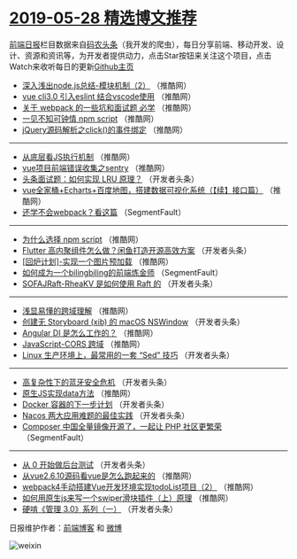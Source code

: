 # [2019-05-28 精选博文推荐](https://toutiao.qdkfweb.cn/date/2019/05/28)

[前端日报](https://qdkfweb.cn/c/news)栏目数据来自[码农头条](https://toutiao.qdkfweb.cn/)（我开发的爬虫），每日分享前端、移动开发、设计、资源和资讯等，为开发者提供动力，点击Star按钮来关注这个项目，点击Watch来收听每日的更新[Github主页](https://github.com/kujian/frontendDaily)
* [深入浅出node.js总结-模块机制（2）](https://toutiao.qdkfweb.cn/112818.html) （推酷网）
* [vue cli3.0 引入eslint 结合vscode使用](https://toutiao.qdkfweb.cn/112813.html) （推酷网）
* [关于 webpack 的一些坑和面试题 必学](https://toutiao.qdkfweb.cn/112799.html) （推酷网）
* [一见不知可钟情 npm script](https://toutiao.qdkfweb.cn/112815.html) （推酷网）
* [jQuery源码解析之click()的事件绑定](https://toutiao.qdkfweb.cn/112816.html) （推酷网）

***
* [从底层看JS执行机制](https://toutiao.qdkfweb.cn/112812.html) （推酷网）
* [vue项目前端错误收集之sentry](https://toutiao.qdkfweb.cn/112814.html) （推酷网）
* [头条面试题：如何实现 LRU 原理？](https://toutiao.qdkfweb.cn/112753.html) （开发者头条）
* [vue全家桶+Echarts+百度地图，搭建数据可视化系统（【续】接口篇）](https://toutiao.qdkfweb.cn/112801.html) （推酷网）
* [还学不会webpack？看这篇](https://toutiao.qdkfweb.cn/112733.html) （SegmentFault）

***
* [为什么选择 npm script](https://toutiao.qdkfweb.cn/112817.html) （推酷网）
* [Flutter 高内聚组件怎么做？闲鱼打造开源高效方案](https://toutiao.qdkfweb.cn/112780.html) （开发者头条）
* [[回炉计划]-实现一个图片预加载](https://toutiao.qdkfweb.cn/112793.html) （推酷网）
* [如何成为一个bilingbiling的前端炼金师](https://toutiao.qdkfweb.cn/112737.html) （SegmentFault）
* [SOFAJRaft-RheaKV 是如何使用 Raft 的](https://toutiao.qdkfweb.cn/112781.html) （开发者头条）

***
* [浅显易懂的跨域理解](https://toutiao.qdkfweb.cn/112810.html) （推酷网）
* [创建无 Storyboard (xib) 的 macOS NSWindow](https://toutiao.qdkfweb.cn/112782.html) （开发者头条）
* [Angular DI 是怎么工作的？](https://toutiao.qdkfweb.cn/112795.html) （推酷网）
* [JavaScript-CORS 跨域](https://toutiao.qdkfweb.cn/112811.html) （推酷网）
* [Linux 生产环境上，最常用的一套 “Sed” 技巧](https://toutiao.qdkfweb.cn/112750.html) （开发者头条）

***
* [高复杂性下的蓝牙安全危机](https://toutiao.qdkfweb.cn/112783.html) （开发者头条）
* [原生JS实现data方法](https://toutiao.qdkfweb.cn/112796.html) （推酷网）
* [Docker 容器的下一步计划](https://toutiao.qdkfweb.cn/112784.html) （开发者头条）
* [Nacos 两大应用难题的最佳实践](https://toutiao.qdkfweb.cn/112785.html) （开发者头条）
* [Composer 中国全量镜像开源了，一起让 PHP 社区更繁荣](https://toutiao.qdkfweb.cn/112742.html) （SegmentFault）

***
* [从 0 开始做后台测试](https://toutiao.qdkfweb.cn/112786.html) （开发者头条）
* [从vue2.6.10源码看vue是怎么跑起来的](https://toutiao.qdkfweb.cn/112803.html) （推酷网）
* [webpack4手动搭建Vue开发环境实现todoList项目（2）](https://toutiao.qdkfweb.cn/112790.html) （推酷网）
* [如何用原生js来写一个swiper滑块插件（上）原理](https://toutiao.qdkfweb.cn/112805.html) （推酷网）
* [硬啃《管理 3.0》系列（一）](https://toutiao.qdkfweb.cn/112778.html) （开发者头条）

日报维护作者：[前端博客](https://qdkfweb.cn/) 和 [微博](https://qdkfweb.cn/go/weibo)

![weixin](https://user-images.githubusercontent.com/3055447/38468989-651132ac-3b80-11e8-8e6b-15122322a9d7.png)